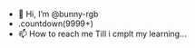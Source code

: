 - 👋 Hi, I’m @bunny-rgb
- .countdown(9999+)
- 📫 How to reach me <wait> Till i cmplt my learning</wait>...

<!---
bunny-rgb/bunny-rgb is a ✨ special ✨ repository because its `README.md` (this file) appears on your GitHub profile.
You can click the Preview link to take a look at your changes.
--->
